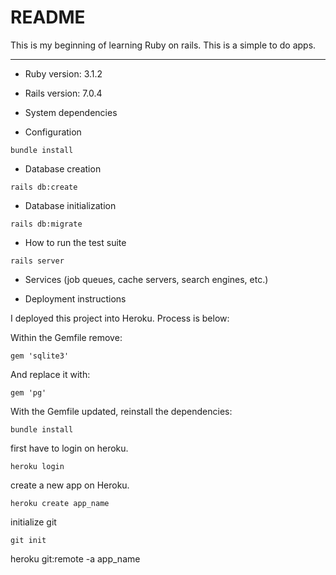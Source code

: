 # README

This is my beginning of learning Ruby on rails.
This is a simple to do apps.

---

* Ruby version:
    3.1.2
* Rails version:
    7.0.4
* System dependencies

* Configuration
```
bundle install
```
* Database creation
```
rails db:create
```
* Database initialization
```
rails db:migrate
```
* How to run the test suite
```
rails server
```

* Services (job queues, cache servers, search engines, etc.)

* Deployment instructions

I deployed this project into Heroku. Process is below:

Within the Gemfile remove:

```
gem 'sqlite3'
```
And replace it with:
```
gem 'pg'
```
With the Gemfile updated, reinstall the dependencies:
```
bundle install
```
first have to login on heroku.
```
heroku login
```
create a new app on Heroku.
```
heroku create app_name
```
initialize git
```
git init
```
heroku git:remote -a app_name
```

```

```

